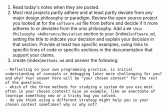1. Read today's notes when they are posted.
2. Most real projects partly adhere and at least partly deviate from any major design philosophy or paradigm. Review the open source project you looked at for the `software.md` file from before and decide if it more adheres to or deviates from the unix philosophy. Add a `## Unix Philosophy <Adherance/Deviation` section to your {index}`software.md`, setting the title to indicate your decision and explain your decision in that section. Provide at least two specific examples, using links to specific lines of code or specific sections in the documentation that support your claims. 
3. create {index}`methods.md` and answer the following:

```
- Reflecting on your own programming practice, is initial understanding of concepts or debugging later more challenging for you? and why? Your answer here will be "your chosen context" for the rest of the questions. 
- which of the three methods for studying a system do you use most often in your chosen context? Give an example, like an anectdote of learnign something new or a tricky bug you solved. 
- do you think using a different strategy might help you in your chosen context sometimes? why or why not? 
```